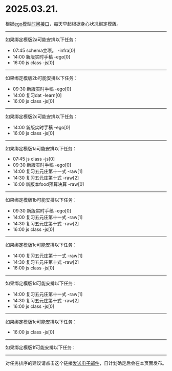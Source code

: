 # 2025.03.21.

根据[ego模型时间接口](https://gitee.com/hyg/blog/blob/master/timeflow.md)，每天早起根据身心状况绑定模版。

---
如果绑定模版2a可能安排以下任务：

- 07:45	schema立项。 -infra[0]
- 14:00	新版实时手稿 -ego[0]
- 16:00	js class -js[0]

---
如果绑定模版2b可能安排以下任务：

- 09:30	新版实时手稿 -ego[0]
- 14:00	复习dat -learn[0]
- 16:00	js class -js[0]

---
如果绑定模版2c可能安排以下任务：

- 14:00	新版实时手稿 -ego[0]
- 16:00	js class -js[0]

---
如果绑定模版1a可能安排以下任务：

- 07:45	js class -js[0]
- 09:30	新版实时手稿 -ego[0]
- 14:00	复习五元庄第十一式 -raw[1]
- 14:30	复习五元庄第十式 -raw[2]
- 16:00	新版本food预算决算 -raw[0]

---
如果绑定模版1b可能安排以下任务：

- 09:30	新版实时手稿 -ego[0]
- 14:00	复习五元庄第十一式 -raw[1]
- 14:30	复习五元庄第十式 -raw[2]
- 16:00	js class -js[0]

---
如果绑定模版1c可能安排以下任务：

- 14:00	复习五元庄第十一式 -raw[1]
- 14:30	复习五元庄第十式 -raw[2]
- 16:00	js class -js[0]

---
如果绑定模版1d可能安排以下任务：

- 14:00	复习五元庄第十一式 -raw[1]
- 14:30	复习五元庄第十式 -raw[2]
- 16:00	js class -js[0]

---
如果绑定模版1e可能安排以下任务：

- 16:00	js class -js[0]

---
如果绑定模版1f可能安排以下任务：


---
对任务排序的建议请点击这个链接<a href="mailto:huangyg@mars22.com?subject=关于2025.03.21.任务排序的建议&body=date: 2025.03.21.%0D%0Afile: ../../blog/release/time/d.20250321.md%0D%0A---请勿修改邮件主题及以上内容---%0D%0A">发送电子邮件</a>，日计划确定后会在本页面发布。